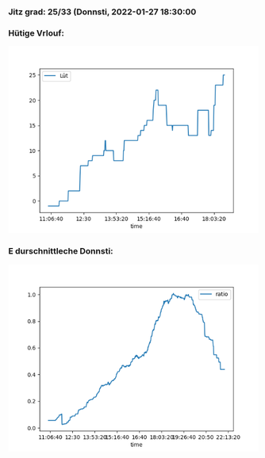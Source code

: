 ### Jitz grad: 25/33 (Donnsti, 2022-01-27 18:30:00

### Hütige Vrlouf:
![Graph](Today.png)

### E durschnittleche Donnsti:
![Graph](Donnsti.png)